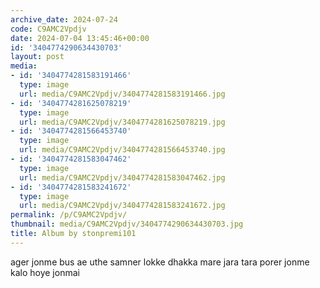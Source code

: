```yaml
---
archive_date: 2024-07-24
code: C9AMC2Vpdjv
date: 2024-07-04 13:45:46+00:00
id: '3404774290634430703'
layout: post
media:
- id: '3404774281583191466'
  type: image
  url: media/C9AMC2Vpdjv/3404774281583191466.jpg
- id: '3404774281625078219'
  type: image
  url: media/C9AMC2Vpdjv/3404774281625078219.jpg
- id: '3404774281566453740'
  type: image
  url: media/C9AMC2Vpdjv/3404774281566453740.jpg
- id: '3404774281583047462'
  type: image
  url: media/C9AMC2Vpdjv/3404774281583047462.jpg
- id: '3404774281583241672'
  type: image
  url: media/C9AMC2Vpdjv/3404774281583241672.jpg
permalink: /p/C9AMC2Vpdjv/
thumbnail: media/C9AMC2Vpdjv/3404774290634430703.jpg
title: Album by stonpremi101
---
```


ager jonme bus ae uthe samner lokke dhakka mare jara tara porer jonme kalo hoye jonmai